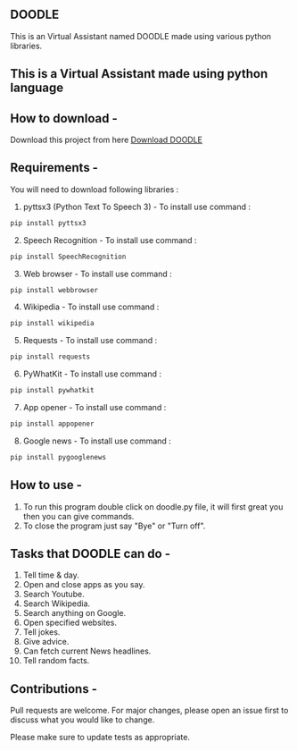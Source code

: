 ## DOODLE


This is an Virtual Assistant named DOODLE made using various python libraries.

## This is a Virtual Assistant made using python language

## How to download - 

Download this project from here [Download DOODLE](https://downgit.github.io/#/home?url=https://github.com/Hatim-Rx53/Python-Virtual_Assistant)


## Requirements -

You will need to download following libraries :

1. pyttsx3 (Python Text To Speech 3) - To install use command :
```bash 
pip install pyttsx3
```

2. Speech Recognition - To install use command :
```bash
pip install SpeechRecognition
```

3. Web browser - To install use command :
```bash
pip install webbrowser
```

4. Wikipedia - To install use command :
```bash
pip install wikipedia
```

5. Requests - To install use command :
```bash
pip install requests
```

6. PyWhatKit - To install use command :
```bash
pip install pywhatkit
```

7. App opener - To install use command :
```bash
pip install appopener
```

8. Google news - To install use command :
```bash
pip install pygooglenews
```

## How to use -


1. To run this program double click on doodle.py file, it will first great you then you can give commands.
2. To close the program just say "Bye" or "Turn off".


## Tasks that DOODLE can do -

1.  Tell time & day.
2.  Open and close apps as you say.
3.  Search Youtube.
4.  Search Wikipedia.
5.  Search anything on Google.
6.  Open specified websites.
7.  Tell jokes.
8.  Give advice.
9.  Can fetch current News headlines.
10.  Tell random facts.

## Contributions -

Pull requests are welcome. For major changes, please open an issue first to discuss what you would like to change.

Please make sure to update tests as appropriate.
